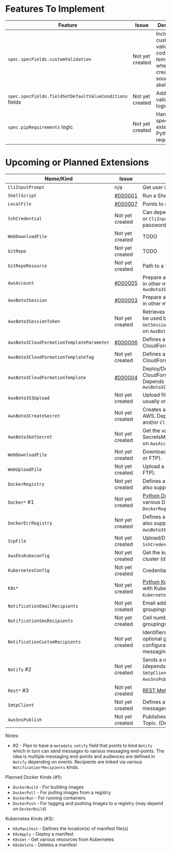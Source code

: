 # Features To Implement

| Feature                                                 | Issue           | Description                                                                           |
|---------------------------------------------------------|-----------------|---------------------------------------------------------------------------------------|
| `spec.specFields.customValidation`                      | Not yet created | Include custom validation code in the template when creating the source file skeleton |
| `spec.specFields.fieldSetDefaultValueConditions` fields | Not yet created | Add validation logic                                                                  |
| `spec.pipRequirements` logic                            | Not yet created | Handle specific external Python requirements                                          |


# Upcoming or Planned Extensions

| Name/Kind                                    | Issue                                                                    | Description                                                                                                                                       | Status  |
|----------------------------------------------|--------------------------------------------------------------------------|---------------------------------------------------------------------------------------------------------------------------------------------------|:-------:|
| `CliInputPrompt`                             | n/a                                                                      | Get user input form the command line                                                                                                              | Beta    |
| `ShellScript`                                | [#000001](https://github.com/nicc777/py-animus-extensions/issues/1)      | Run a Shell Script                                                                                                                                | Beta    |
| `LocalFile`                                  | [#000007](https://github.com/nicc777/py-animus-extensions/issues/7)      | Points to a file on the local file system                                                                                                         | Planned |
| `SshCredential`                              | Not yet created                                                          | Can depend on `LocalFile` for private key or `CliInputPrompt` to get username and password                                                        | Planned |
| `WebDownloadFile`                            | Not yet created                                                          | TODO                                                                                                                                              | Planned |
| `GitRepo`                                    | Not yet created                                                          | TODO                                                                                                                                              | Planned |
| `GitRepoResource`                            | Not yet created                                                          | Path to a file in a `GitRepo`                                                                                                                     | Planned |
| `AwsAccount`                                 | [#000005](https://github.com/nicc777/py-animus-extensions/issues/5)      | Prepare a `boto3` session that can be used in other manifests. Depends on `AwsBoto3Session`                                                       | Planned |
| `AwsBoto3Session`                            | [#000003](https://github.com/nicc777/py-animus-extensions/issues/3)      | Prepare a `boto3` session that can be used in other manifests.                                                                                    | Planned |
| `AwsBoto3SessionToken`                       | Not yet created                                                          | Retrieves an AWS session token that can be used by other applications. Uses STS `GetSessionToken` API call. Depends usually on `AwsBoto3Session`. | Planned |
| `AwsBoto3CloudFormationTemplateParameter`    | [#000006](https://github.com/nicc777/py-animus-extensions/issues/6)      | Defines a parameter to be passed into a CloudFormation template                                                                                   | Planned |
| `AwsBoto3CloudFormationTemplateTag `         | Not yet created                                                          | Defines a tag to be passed into a CloudFormation template                                                                                         | Planned |
| `AwsBoto3CloudFormationTemplate`             | [#000004](https://github.com/nicc777/py-animus-extensions/issues/4)      | Deploy/Delete/Update an AWS CloudFormation Template using `boto3`. Depends usually on `AwsAccount` and `AwsBoto3CloudFormationTemplateParameter`  | Planned |
| `AwsBoto3S3Upload`                           | Not yet created                                                          | Upload file(s) using `boto3`. Depends usually on `AwsAccount`                                                                                     | Planned |
| `AwsBoto3CreateSecret`                       | Not yet created                                                          | Creates a new SecretsManager secret in AWS. Depends usually on `AwsAccount` and/or `CliInputPrompt`                                               | Planned |
| `AwsBoto3GetSecret`                          | Not yet created                                                          | Get the value of a secret in SecretsManager in AWS. Depends usually on `AwsAccount`                                                               | Planned |
| `WebDownloadFile`                            | Not yet created                                                          | Download a file from a web source (HTTP or FTP).                                                                                                  | Planned |
| `WebUploadFile`                              | Not yet created                                                          | Upload a file to a web server (HTTP or FTP).                                                                                                      | Planned |
| `DockerRegistry`                             | Not yet created                                                          | Defines a Docker registry to use. Must also support login.                                                                                        | Planned |
| `Docker*` #1                                 | Not yet created                                                          | [Python Docker](https://docker-py.readthedocs.io/en/stable/) integration to perform various Docker actions. (Depends on `DockerRegistry`)         | Planned |
| `DockerEcrRegistry`                          | Not yet created                                                          | Defines a AWS ECR registry to use. Must also support login. (Depends on `AwsBoto3Session`)                                                        | Planned |
| `ScpFile`                                    | Not yet created                                                          | Upload/Download files over SSH (requires `SshCredentials`)                                                                                        | Planned |
| `AwsEksKubeconfig`                           | Not yet created                                                          | Get the kubectl config for an AWS EKS cluster (depends on `AwsBoto3Session`)                                                                      | Planned |
| `KubernetesConfig`                           | Not yet created                                                          | Credentials file location for kubectl                                                                                                             | Planned |
| `K8s*`                                       | Not yet created                                                          | [Python Kubernetes](https://github.com/kubernetes-client/python) integration to interact with Kubernetes. (Depends on `KubernetesConfig`)         | Planned |
| `NotificationEmailRecipients`                | Not yet created                                                          | Email addresses of people with optional groupings and other configurations                                                                        | Planned |
| `NotificationSmsRecipients`                  | Not yet created                                                          | Cell numbers of people with optional groupings and other configurations                                                                           | Planned |
| `NotificationCustomRecipients`               | Not yet created                                                          | Identifiers of recipients or people with optional groupings and other configurations for any REST based messaging end-point                       | Planned |
| `Notify` #2                                  | Not yet created                                                          | Sends a message. Can use REST methods (depends on `Rest*`) or SMTP (depends on `SmtpClient`) or SNS (depends on `AwsSnsPublish`)                  | Planned |
| `Rest*`  #3                                  | Not yet created                                                          | [REST Methods](https://developer.mozilla.org/en-US/docs/Web/HTTP/Methods)                                                                         | Planned |
| `SmtpClient`                                 | Not yet created                                                          | Defines a SMTP client that can send messages                                                                                                      | Planned |
| `AwsSnsPublish`                              | Not yet created                                                          | Publishes a message to an AWS SNS Topic. (Depends on `AwsBoto3Session`)                                                                           | Planned |

Notes:

* #2 - Plan to have a `metadata.notify` field that points to kind `Notify` which in turn can send messages to various messaging end-points. The idea is multiple messaging end-points and audiences are defined in `Notify` depending on events. Recipients are linked via various `Notification*Recipients` kinds.

Planned Docker Kinds (#1):

* `DockerBuild` - For building images
* `DockerPull` - For pulling images from a registry
* `DockerRun` - For running containers
* `DockerPush` - For tagging and pushing images to a registry (may depend on `DockerBuild`)

Kubernetes Kinds (#3):

* `K8sManifest` - Defines the location(s) of manifest file(s)
* `K8sApply` - Deploy a manifest
* `K8sGet` - Get various resources from Kubernetes
* `K8sDelete` - Deletes a manifest

